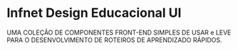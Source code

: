 # Infnet Design Educacional UI

UMA COLEÇÃO DE COMPONENTES FRONT-END SIMPLES DE USAR e LEVE PARA O DESENVOLVIMENTO DE ROTEIROS DE APRENDIZADO RÁPIDOS.
